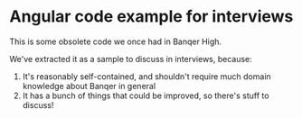 # Angular code example for interviews

This is some obsolete code we once had in Banqer High.

We've extracted it as a sample to discuss in interviews, because:

1. It's reasonably self-contained, and shouldn't require much domain knowledge about Banqer in general
2. It has a bunch of things that could be improved, so there's stuff to discuss!